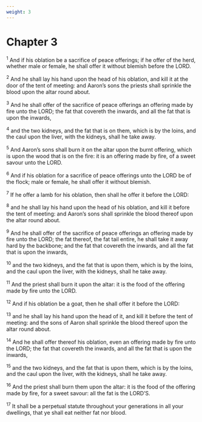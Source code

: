 ```yaml
---
weight: 3
---
```


# Chapter 3

<sup>1</sup> And if his oblation be a sacrifice of peace offerings; if he offer of the herd, whether male or female, he shall offer it without blemish before the LORD. 

<sup>2</sup> And he shall lay his hand upon the head of his oblation, and kill it at the door of the tent of meeting: and Aaron’s sons the priests shall sprinkle the blood upon the altar round about. 

<sup>3</sup> And he shall offer of the sacrifice of peace offerings an offering made by fire unto the LORD; the fat that covereth the inwards, and all the fat that is upon the inwards, 

<sup>4</sup> and the two kidneys, and the fat that is on them, which is by the loins, and the caul upon the liver, with the kidneys, shall he take away. 

<sup>5</sup> And Aaron’s sons shall burn it on the altar upon the burnt offering, which is upon the wood that is on the fire: it is an offering made by fire, of a sweet savour unto the LORD. 

<sup>6</sup> And if his oblation for a sacrifice of peace offerings unto the LORD be of the flock; male or female, he shall offer it without blemish. 

<sup>7</sup> If he offer a lamb for his oblation, then shall he offer it before the LORD: 

<sup>8</sup> and he shall lay his hand upon the head of his oblation, and kill it before the tent of meeting: and Aaron’s sons shall sprinkle the blood thereof upon the altar round about. 

<sup>9</sup> And he shall offer of the sacrifice of peace offerings an offering made by fire unto the LORD; the fat thereof, the fat tail entire, he shall take it away hard by the backbone; and the fat that covereth the inwards, and all the fat that is upon the inwards, 

<sup>10</sup> and the two kidneys, and the fat that is upon them, which is by the loins, and the caul upon the liver, with the kidneys, shall he take away. 

<sup>11</sup> And the priest shall burn it upon the altar: it is the food of the offering made by fire unto the LORD. 

<sup>12</sup> And if his oblation be a goat, then he shall offer it before the LORD: 

<sup>13</sup> and he shall lay his hand upon the head of it, and kill it before the tent of meeting: and the sons of Aaron shall sprinkle the blood thereof upon the altar round about. 

<sup>14</sup> And he shall offer thereof his oblation, even an offering made by fire unto the LORD; the fat that covereth the inwards, and all the fat that is upon the inwards, 

<sup>15</sup> and the two kidneys, and the fat that is upon them, which is by the loins, and the caul upon the liver, with the kidneys, shall he take away. 

<sup>16</sup> And the priest shall burn them upon the altar: it is the food of the offering made by fire, for a sweet savour: all the fat is the LORD’S. 

<sup>17</sup> It shall be a perpetual statute throughout your generations in all your dwellings, that ye shall eat neither fat nor blood. 


